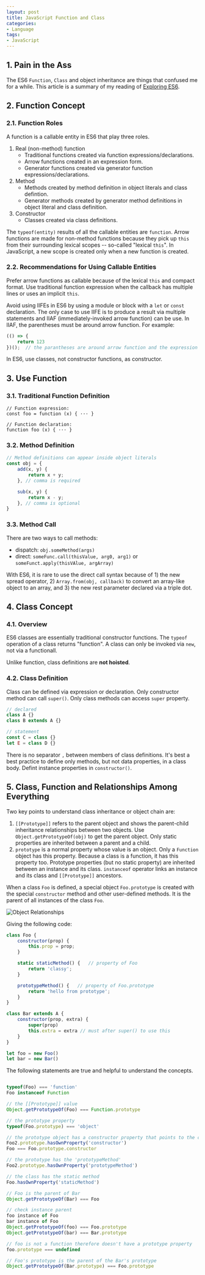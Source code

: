 ```yaml
---
layout: post
title: JavaScript Function and Class
categories:
- Language
tags:
- JavaScript
---
```


## 1. Pain in the Ass 
The ES6 `Function`, `Class` and object inheritance are things that confused me for a while. This article is a summary of my reading of [Exploring ES6](http://exploringjs.com/es6.html). 

## 2. Function Concept
### 2.1. Function Roles
A function is a callable entity in ES6 that play three roles. 
1. Real (non-method) function
    * Traditional functions created via function expressions/declarations. 
    * Arrow functions created in an expression form. 
    * Generator functions created via generator function expressions/declarations. 
2. Method
    * Methods created by method definition in object literals and class defintion. 
    * Generator methods created by generator method definitions in object literal and class definition. 
3. Constructor
    * Classes created via class definitions. 

The `typeof(entity)` results of all the callable entities are `function`. Arrow functions are made for non-method functions because they pick up `this` from their surrounding lexical scopes -- so-called "lexical `this`". In JavaScript, a new scope is created only when a new function is created.   

### 2.2. Recommendations for Using Callable Entities
Prefer arrow functions as callable because of the lexical `this` and compact format. Use traditional function expression when the callback has multiple lines or uses an implicit `this`. 

Avoid using IIFEs in ES6 by using a module or block with a `let` or `const` declaration. The only case to use IIFE is to produce a result via multiple statements and IIAF (immediately-invoked arrow function) can be use. In IIAF, the parentheses must be around arrow function. For example: 
```JavaScript
(() => {
    return 123
})();  // the parantheses are around arrow function and the expression ended with a semicolon. 
```

In ES6, use classes, not constructor functions, as constructor. 

## 3. Use Function  
### 3.1. Traditional Function Definition
```
// Function expression:
const foo = function (x) { ··· }

// Function declaration:
function foo (x) { ··· }
```

### 3.2. Method Definition
```JavaScript
// Method definitions can appear inside object literals
const obj = {
    add(x, y) {
        return x + y;
    }, // comma is required

    sub(x, y) {
        return x - y;
    }, // comma is optional
}

```

### 3.3. Method Call 
There are two ways to call methods:
* dispatch: `obj.someMethod(args)`
* direct: `someFunc.call(thisValue, arg0, arg1)`  or `someFunct.apply(thisVAlue, argArray)` 

With ES6, it is rare to use the direct call syntax because of 1) the new spread operator, 2) `Array.from(obj, callback)` to convert an array-like object to an array, and 3) the new rest parameter declared via a triple dot. 

## 4. Class Concept
### 4.1. Overview
ES6 classes are essentially traditional constructor functions. The `typeof` operation of a class returns "function". A class can only be invoked via `new`, not via a functionall. 

Unlike function, class definitions are **not hoisted**.


### 4.2. Class Definition
Class can be defined via expression or declaration. Only constructor method can call `super()`. Only class methods can access `super` property. 

```JavaScript
// declared
class A {}
class B extends A {}

// statement 
const C = class {}
let E = class D {}
```

There is no separator `,` between members of class definitions. It's best a best practice to define only methods, but not data properties, in a class body. Defint instance properties in `constructor()`. 

## 5. Class, Function and Relationships Among Everything
Two key points to understand class inheritance or object chain are: 
1. `[[Prototype]]` refers to the parent object and shows the parent-child inheritance relationships between two objects. Use `Object.getPrototypeOf(obj)` to get the parent object.  Only static properties are inherited between a parent and a child. 
2.  `prototype` is a normal property whose value is an object. Only a `Function` object has this property. Because a class is a function, it has this property too. Prototype properties (but no static property) are inherited between an instance and its class. `instanceof` operator links an instance and its class and `[[Prototype]]` ancestors. 

When a class `Foo` is defined, a special object `Foo.prototype` is created with the special `constructor` method and other user-defined methods. It is the parent of all instances of the class `Foo`. 

![Object Relationships](http://exploringjs.com/es6/images/classes----methods_150dpi.png)

Giving the following code: 
```JavaScript
class Foo {
    constructor(prop) {
        this.prop = prop;
    }

    static staticMethod() {   // property of Foo
        return 'classy';
    }

    prototypeMethod() {   // property of Foo.prototype
        return 'hello from prototype';
    }
}

class Bar extends A {
    constructor(prop, extra) {
        super(prop)
        this.extra = extra // must after super() to use this
    }
}

let foo = new Foo()
let bar = new Bar()
```

The following statements are true and helpful to understand the concepts. 
```JavaScript 

typeof(Foo) === 'function'
Foo instanceof Function 

// the [[Prototype]] value
Object.getPrototypeOf(Foo) === Function.prototype

// the prototype property 
typeof(Foo.prototype) === 'object'

// the prototype object has a constructor property that points to the class itself
Foo2.prototype.hasOwnProperty('constructor')
Foo === Foo.prototype.constructor

// the prototype has the 'prototypeMethod'
Foo2.prototype.hasOwnProperty('prototypeMethod')

// the class has the static method
Foo.hasOwnProperty('staticMethod')

// Foo is the parent of Bar 
Object.getPrototypeOf(Bar) === Foo

// check instance parent
foo instance of Foo
bar instance of Foo
Object.getPrototypeOf(foo) === Foo.prototype
Object.getPrototypeOf(bar) === Bar.prototype

// foo is not a function therefore doesn't have a prototype property
foo.prototype === undefined

// Foo's prototype is the parent of the Bar's prototype
Object.getPrototypeOf(Bar.prototype) === Foo.prototype
```

